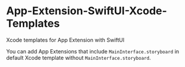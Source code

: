 # App-Extension-SwiftUI-Xcode-Templates
Xcode templates for App Extension with SwiftUI 

You can add App Extensions that include `MainInterface.storyboard` in default Xcode template without `MainInterface.storyboard`.


